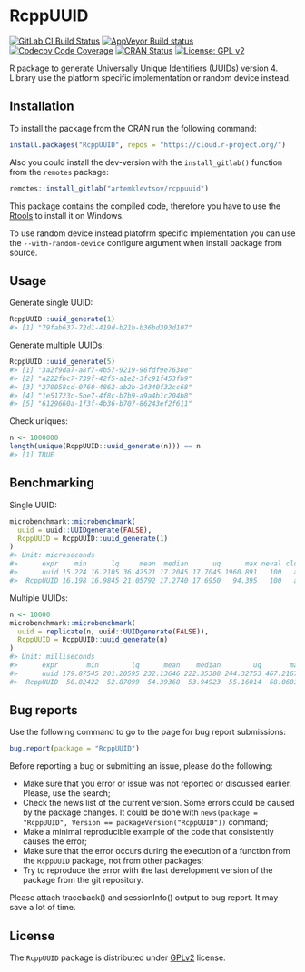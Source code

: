 
<!-- README.md is generated from README.Rmd. Please edit that file -->

# RcppUUID

<!-- badges: start -->

[![GitLab CI Build
Status](https://gitlab.com/artemklevtsov/rcppuuid/badges/master/pipeline.svg)](https://gitlab.com/artemklevtsov/rcppuuid/pipelines)
[![AppVeyor Build
status](https://ci.appveyor.com/api/projects/status/if9qot73i61ts59y?svg=true)](https://ci.appveyor.com/project/artemklevtsov/rcppuuid)
[![Codecov Code
Coverage](https://codecov.io/gl/artemklevtsov/rcppuuid/branch/master/graph/badge.svg)](https://codecov.io/gl/artemklevtsov/rcppuuid)
[![CRAN
Status](http://www.r-pkg.org/badges/version/RcppUUID)](https://cran.r-project.org/package=RcppUUID)
[![License: GPL
v2](https://img.shields.io/badge/License-GPL%20v2-blue.svg)](https://www.gnu.org/licenses/old-licenses/gpl-2.0.en.html)

<!-- badges: end -->

R package to generate Universally Unique Identifiers (UUIDs) version 4.
Library use the platform specific implementation or random device
instead.

## Installation

To install the package from the CRAN run the following command:

``` r
install.packages("RcppUUID", repos = "https://cloud.r-project.org/")
```

Also you could install the dev-version with the `install_gitlab()`
function from the `remotes` package:

``` r
remotes::install_gitlab("artemklevtsov/rcppuuid")
```

This package contains the compiled code, therefore you have to use the
[Rtools](https://cran.r-project.org/bin/windows/Rtools/) to install it
on Windows.

To use random device instead platofrm specific implementation you can
use the `--with-random-device` configure argument when install package
from source.

## Usage

Generate single UUID:

``` r
RcppUUID::uuid_generate(1)
#> [1] "79fab637-72d1-419d-b21b-b36bd393d107"
```

Generate multiple UUIDs:

``` r
RcppUUID::uuid_generate(5)
#> [1] "3a2f9da7-a8f7-4b57-9219-96fdf9e7638e"
#> [2] "a222fbc7-739f-42f5-a1e2-3fc91f453fb9"
#> [3] "270058cd-0760-4862-ab2b-24340f32cc68"
#> [4] "1e51723c-5be7-4f8c-b7b9-a9a4b1c204b8"
#> [5] "6129660a-1f3f-4b36-b707-86243ef2f611"
```

Check uniques:

``` r
n <- 1000000
length(unique(RcppUUID::uuid_generate(n))) == n
#> [1] TRUE
```

## Benchmarking

Single UUID:

``` r
microbenchmark::microbenchmark(
  uuid = uuid::UUIDgenerate(FALSE),
  RcppUUID = RcppUUID::uuid_generate(1)
)
#> Unit: microseconds
#>      expr    min      lq     mean  median      uq      max neval cld
#>      uuid 15.224 16.2105 36.42521 17.2045 17.7045 1960.891   100   a
#>  RcppUUID 16.198 16.9845 21.05792 17.2740 17.6950   94.395   100   a
```

Multiple UUIDs:

``` r
n <- 10000
microbenchmark::microbenchmark(
  uuid = replicate(n, uuid::UUIDgenerate(FALSE)),
  RcppUUID = RcppUUID::uuid_generate(n)
)
#> Unit: milliseconds
#>      expr       min        lq      mean    median        uq       max neval cld
#>      uuid 179.87545 201.20595 232.13646 222.35388 244.32753 467.21675   100   b
#>  RcppUUID  50.82422  52.87099  54.39368  53.94923  55.16014  68.06015   100  a
```

## Bug reports

Use the following command to go to the page for bug report submissions:

``` r
bug.report(package = "RcppUUID")
```

Before reporting a bug or submitting an issue, please do the following:

  - Make sure that you error or issue was not reported or discussed
    earlier. Please, use the search;
  - Check the news list of the current version. Some errors could be
    caused by the package changes. It could be done with `news(package =
    "RcppUUID", Version == packageVersion("RcppUUID"))` command;
  - Make a minimal reproducible example of the code that consistently
    causes the error;
  - Make sure that the error occurs during the execution of a function
    from the `RcppUUID` package, not from other packages;
  - Try to reproduce the error with the last development version of the
    package from the git repository.

Please attach traceback() and sessionInfo() output to bug report. It may
save a lot of time.

## License

The `RcppUUID` package is distributed under
[GPLv2](http://www.gnu.org/licenses/gpl-2.0.html) license.
